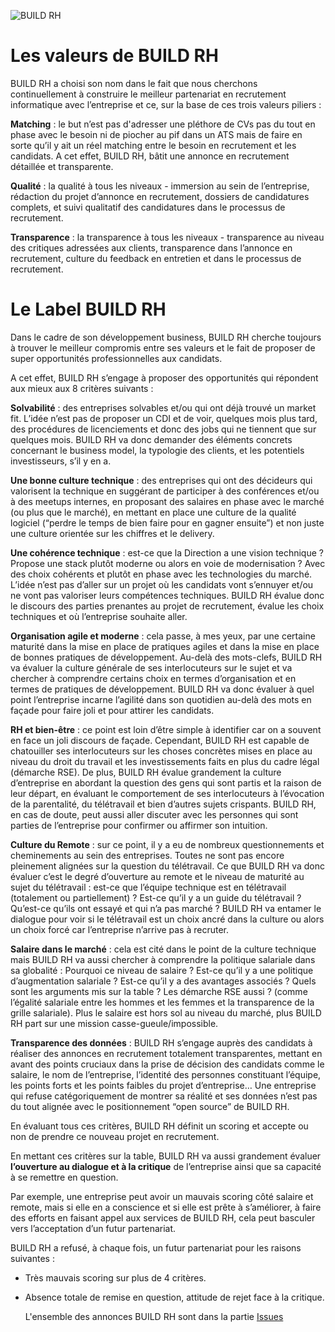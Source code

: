 ![BUILD RH](<img width="283" alt="Logo image Build RH" src="https://github.com/AlmosniShirley/Pr-sentation-BUILD-RH/assets/10773051/23618435-582a-43e4-a121-ca38e804f741">
)

# Les valeurs de BUILD RH 

BUILD RH a choisi son nom dans le fait que nous cherchons continuellement à construire le meilleur partenariat en recrutement informatique avec l’entreprise et ce, sur la base de ces trois valeurs piliers : 

**Matching** : le but n’est pas d'adresser une pléthore de CVs pas du tout en phase avec le besoin ni de piocher au pif dans un ATS mais de faire en sorte qu’il y ait un réel matching entre le besoin en recrutement et les candidats. A cet effet, BUILD RH, bâtit une annonce en recrutement détaillée et transparente. 

**Qualité** : la qualité à tous les niveaux - immersion au sein de l’entreprise, rédaction du projet d’annonce en recrutement, dossiers de candidatures complets, et suivi qualitatif des candidatures dans le processus de recrutement. 

**Transparence** : la transparence à tous les niveaux - transparence au niveau des critiques adressées aux clients, transparence dans l’annonce en recrutement, culture du feedback en entretien et dans le processus de recrutement. 

# Le Label BUILD RH

Dans le cadre de son développement business, BUILD RH cherche toujours à trouver le meilleur compromis entre ses valeurs et le fait de proposer de super opportunités professionnelles aux candidats. 

A cet effet, BUILD RH s’engage à proposer des opportunités qui répondent aux mieux aux 8 critères suivants : 

**Solvabilité** : des entreprises solvables et/ou qui ont déjà trouvé un market fit. L’idée n’est pas de proposer un CDI et de voir, quelques mois plus tard, des procédures de licenciements et donc des jobs qui ne tiennent que sur quelques mois. BUILD RH va donc demander des éléments concrets concernant le business model, la typologie des clients, et les potentiels investisseurs, s’il y en a.  

**Une bonne culture technique** : des entreprises qui ont des décideurs qui valorisent la technique en suggérant de participer à des conférences et/ou à des meetups internes, en proposant des salaires en phase avec le marché (ou plus que le marché), en mettant en place une culture de la qualité logiciel (“perdre le temps de bien faire pour en gagner ensuite”) et non juste une culture orientée sur les chiffres et le delivery.  

**Une cohérence technique** : est-ce que la Direction a une vision technique ? Propose une stack plutôt moderne ou alors en voie de modernisation ? Avec des choix cohérents et plutôt en phase avec les technologies du marché. L’idée n’est pas d’aller sur un projet où les candidats vont s’ennuyer et/ou ne vont pas valoriser leurs compétences techniques. BUILD RH évalue donc le discours des parties prenantes au projet de recrutement, évalue les choix techniques et où l’entreprise souhaite aller. 

**Organisation agile et moderne** : cela passe, à mes yeux, par une certaine maturité dans la mise en place de pratiques agiles et dans la mise en place de bonnes pratiques de développement. Au-delà des mots-clefs, BUILD RH va évaluer la culture générale de ses interlocuteurs sur le sujet et va chercher à comprendre certains choix en termes d’organisation et en termes de pratiques de développement.  BUILD RH va donc évaluer à quel point l’entreprise incarne l’agilité dans son quotidien au-delà des mots en façade pour faire joli et pour attirer les candidats. 

**RH et bien-être** : ce point est loin d’être simple à identifier car on a souvent en face un joli discours de façade. Cependant, BUILD RH est capable de chatouiller ses interlocuteurs sur les choses concrètes mises en place au niveau du droit du travail et les investissements faits en plus du cadre légal (démarche RSE). De plus, BUILD RH évalue grandement la culture d’entreprise en abordant la question des gens qui sont partis et la raison de leur départ, en évaluant le comportement de ses interlocuteurs à l’évocation de la parentalité, du télétravail et bien d’autres sujets crispants. BUILD RH, en cas de doute, peut aussi aller discuter avec les personnes qui sont parties de l’entreprise pour confirmer ou affirmer son intuition. 

**Culture du Remote** : sur ce point, il y a eu de nombreux questionnements et cheminements au sein des entreprises. Toutes ne sont pas encore pleinement alignées sur la question du télétravail. Ce que BUILD RH va donc évaluer c’est le degré d’ouverture au remote et le niveau de maturité au sujet du télétravail : est-ce que l’équipe technique est en télétravail (totalement ou partiellement) ? Est-ce qu’il y a un guide du télétravail ? Qu’est-ce qu’ils ont essayé et qui n’a pas marché ? BUILD RH va entamer le dialogue pour voir si le télétravail est un choix ancré dans la culture ou alors un choix forcé car l’entreprise n’arrive pas à recruter. 

**Salaire dans le marché** : cela est cité dans le point de la culture technique mais BUILD RH va aussi chercher à comprendre la politique salariale dans sa globalité : Pourquoi ce niveau de salaire ? Est-ce qu’il y a une politique d’augmentation salariale ? Est-ce qu’il y a des avantages associés ? Quels sont les arguments mis sur la table ? Les démarche RSE aussi ? (comme l’égalité salariale entre les hommes et les femmes et la transparence de la grille salariale). Plus le salaire est hors sol au niveau du marché, plus BUILD RH part sur une mission casse-gueule/impossible. 

**Transparence des données** : BUILD RH s’engage auprès des candidats à réaliser des annonces en recrutement totalement transparentes, mettant en avant des points cruciaux dans la prise de décision des candidats comme le salaire, le nom de l’entreprise, l’identité des personnes constituant l’équipe, les points forts et les points faibles du projet d’entreprise… Une entreprise qui refuse catégoriquement de montrer sa réalité et ses données n’est pas du tout alignée avec le positionnement “open source” de BUILD RH. 

En évaluant tous ces critères, BUILD RH définit un scoring et accepte ou non de prendre ce nouveau projet en recrutement. 

En mettant ces critères sur la table, BUILD RH va aussi grandement évaluer **l’ouverture au dialogue et à la critique** de l’entreprise ainsi que sa capacité à se remettre en question. 

Par exemple, une entreprise peut avoir un mauvais scoring côté salaire et remote, mais si elle en a conscience et si elle est prête à s’améliorer, à faire des efforts en faisant appel aux services de BUILD RH, cela peut basculer vers l’acceptation d’un futur partenariat. 

BUILD RH a refusé, à chaque fois, un futur partenariat pour les raisons suivantes : 

- Très mauvais scoring sur plus de 4 critères.
  
- Absence totale de remise en question, attitude de rejet face à la critique.

  L'ensemble des annonces BUILD RH sont dans la partie [Issues](https://github.com/AlmosniShirley/JobsBuildRH/issues)
